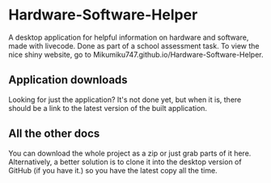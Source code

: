 Hardware-Software-Helper
========================

A desktop application for helpful information on hardware and software, made with livecode. Done as part of a school assessment task. To view the nice shiny website, go to Mikumiku747.github.io/Hardware-Software-Helper.

Application downloads
---------------------

Looking for just the application? It's not done yet, but when it is, there should be a link to the latest version of the built application.

All the other docs
------------------

You can download the whole project as a zip or just grab parts of it here. Alternatively, a better solution is to clone it into the desktop version of GitHub (if you have it.) so you have the latest copy all the time.
